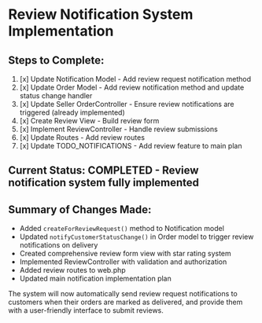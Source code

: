 # Review Notification System Implementation

## Steps to Complete:

1. [x] Update Notification Model - Add review request notification method
2. [x] Update Order Model - Add review notification method and update status change handler
3. [x] Update Seller OrderController - Ensure review notifications are triggered (already implemented)
4. [x] Create Review View - Build review form
5. [x] Implement ReviewController - Handle review submissions
6. [x] Update Routes - Add review routes
7. [x] Update TODO_NOTIFICATIONS - Add review feature to main plan

## Current Status: COMPLETED - Review notification system fully implemented

## Summary of Changes Made:
- Added `createForReviewRequest()` method to Notification model
- Updated `notifyCustomerStatusChange()` in Order model to trigger review notifications on delivery
- Created comprehensive review form view with star rating system
- Implemented ReviewController with validation and authorization
- Added review routes to web.php
- Updated main notification implementation plan

The system will now automatically send review request notifications to customers when their orders are marked as delivered, and provide them with a user-friendly interface to submit reviews.
